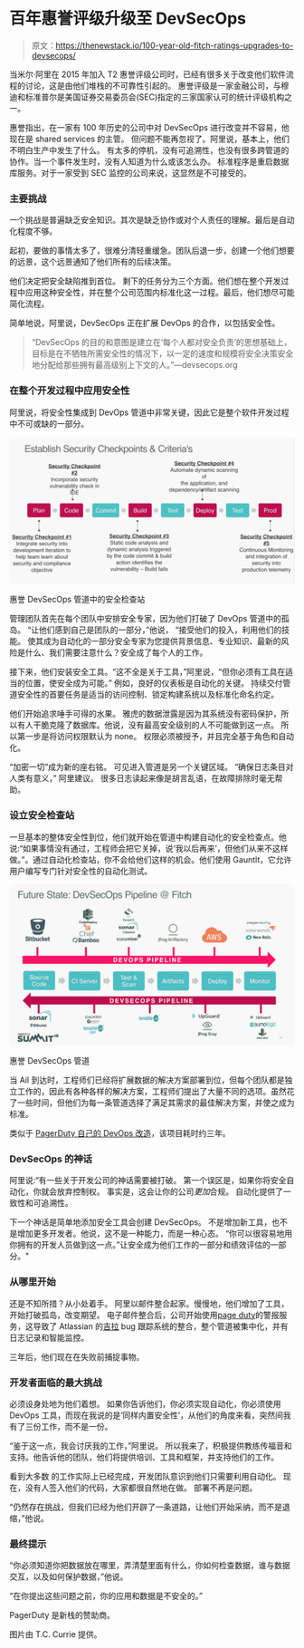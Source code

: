 # 百年惠誉评级升级至 DevSecOps

> 原文：<https://thenewstack.io/100-year-old-fitch-ratings-upgrades-to-devsecops/>

当米尔·阿里在 2015 年加入 T2 惠誉评级公司时，已经有很多关于改变他们软件流程的讨论，这是由他们堆栈的不可靠性引起的。  惠誉评级是一家金融公司，与穆迪和标准普尔是美国证券交易委员会(SEC)指定的三家国家认可的统计评级机构之一。

惠誉指出，在一家有 100 年历史的公司中对 DevSecOps 进行改变并不容易，他现在是 shared services 的主管。  但问题不能再忽视了。阿里说，基本上，他们不明白生产中发生了什么。  有太多的停机，没有可追溯性，也没有很多跨管道的协作。当一个事件发生时，没有人知道为什么或该怎么办。  标准程序是重启数据库服务。对于一家受到 SEC 监控的公司来说，这显然是不可接受的。

### 主要挑战

一个挑战是普遍缺乏安全知识。其次是缺乏协作或对个人责任的理解。最后是自动化程度不够。

起初，要做的事情太多了，很难分清轻重缓急。团队后退一步，创建一个他们想要的远景，这个远景通知了他们所有的后续决策。

他们决定把安全缺陷推到首位。  剩下的任务分为三个方面。他们想在整个开发过程中应用这种安全性，并在整个公司范围内标准化这一过程。最后，他们想尽可能简化流程。

简单地说，阿里说，DevSecOps 正在扩展 DevOps 的合作，以包括安全性。

> “DevSecOps 的目的和意图是建立在‘每个人都对安全负责’的思想基础上，目标是在不牺牲所需安全性的情况下，以一定的速度和规模将安全决策安全地分配给那些拥有最高级别上下文的人。”—devsecops.org

### **在整个开发过程中应用安全性**

阿里说，将安全性集成到 DevOps 管道中非常关键，因此它是整个软件开发过程中不可或缺的一部分。

![](img/7e0f016ff21e0744b3d4ee26baf95c83.png)

惠誉 DevSecOps 管道中的安全检查站

管理团队首先在每个团队中安排安全专家，因为他们打破了 DevOps 管道中的孤岛。  “让他们感到自己是团队的一部分，”他说，  “接受他们的投入，利用他们的技能。  使其成为自动化的一部分安全专家为您提供背景信息、专业知识、最新的风险是什么、我们需要注意什么？安全成了每个人的工作。

接下来，他们安装安全工具。“这不全是关于工具，”阿里说，“但你必须有工具在适当的位置，使安全成为可能。”  例如，良好的仪表板是自动化的关键。  持续交付管道安全性的首要任务是适当的访问控制、锁定构建系统以及标准化命名约定。

他们开始追求唾手可得的水果。  雅虎的数据泄露是因为其系统没有密码保护，所以有人干脆克隆了数据库。他说，没有最高安全级别的人不可能做到这一点。  所以第一步是将访问权限默认为 none。  权限必须被授予，并且完全基于角色和自动化。

“加密一切”成为新的座右铭。  可见进入管道是另一个关键区域。  “确保日志条目对人类有意义，”  阿里建议。  很多日志读起来像是胡言乱语，在故障排除时毫无帮助。

### 设立安全检查站

一旦基本的整体安全性到位，他们就开始在管道中构建自动化的安全检查点。他说:“如果事情没有通过，工程师会把它关掉，说‘我以后再来’，但他们从来不这样做。”。通过自动化检查站，你不会给他们这样的机会。他们使用 Gauntlt，它允许用户编写专门针对安全性的自动化测试。

![](img/5629dbb1d817c8b141cc9e3a7165b38f.png)

惠誉 DevSecOps 管道

当 Ail 到达时，工程师们已经将扩展数据的解决方案部署到位，但每个团队都是独立工作的，因此有各种各样的解决方案，工程师们提出了大量不同的选项。虽然花了一些时间，但他们为每一条管道选择了满足其需求的最佳解决方案，并使之成为标准。

类似于 [PagerDuty 自己的 DevOps 改造](https://thenewstack.io/pagerdutys-3-year-journey-to-devops-culture/)，该项目耗时约三年。

### **DevSecOps 的神话**

阿里说:“有一些关于开发公司的神话需要被打破。  第一个误区是，如果你将安全自动化，你就会放弃控制权。  事实是，这会让你的公司*更加*合规。  自动化提供了一致性和可追溯性。

下一个神话是简单地添加安全工具会创建 DevSecOps。  不是增加新工具，也不是增加更多开发者。他说，这不是一种能力，而是一种心态。  “你可以很容易地用你拥有的开发人员做到这一点。”让安全成为他们工作的一部分和绩效评估的一部分。"

### **从哪里开始**

还是不知所措？从小处着手。  阿里以邮件整合起家。慢慢地，他们增加了工具，开始打破孤岛，改变期望。  电子邮件整合后，公司开始使用[page duty](https://www.pagerduty.com/)的警报服务，这导致了 Atlassian 的[吉拉](https://www.atlassian.com/software/jira) bug 跟踪系统的整合，整个管道被集中化，并有日志记录和智能监控。

三年后，他们现在在失败前捕捉事物。

### 开发者面临的最大挑战

必须设身处地为他们着想。  如果你告诉他们，你必须实现自动化，你必须使用 DevOps 工具，而现在我说的是‘同样内置安全性’，从他们的角度来看，突然间我有了三份工作，而不是一份。

“鉴于这一点，我会讨厌我的工作，”阿里说。  所以我来了，积极提供教练传福音和支持。他告诉他的团队，他们将提供培训、工具和框架，并支持他们的工作。

看到大多数  的工作实际上已经完成，开发团队意识到他们只需要利用自动化。  现在，没有人签入他们的代码，大家都很自然地在做。  部署不再是问题。

“仍然存在挑战，但我们已经为他们开辟了一条道路，让他们开始采纳，而不是退缩，”他说。

### **最终提示**

“你必须知道你把数据放在哪里，弄清楚里面有什么，你如何检查数据，谁与数据交互，以及如何保护数据，”他说。

“在你提出这些问题之前，你的应用和数据是不安全的。”

PagerDuty 是新栈的赞助商。

图片由 T.C. Currie 提供。

<svg xmlns:xlink="http://www.w3.org/1999/xlink" viewBox="0 0 68 31" version="1.1"><title>Group</title> <desc>Created with Sketch.</desc></svg>